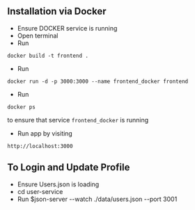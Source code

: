 ## Installation via Docker
- Ensure DOCKER service is running
- Open terminal
- Run 
```
docker build -t frontend .
```
- Run 
``` 
docker run -d -p 3000:3000 --name frontend_docker frontend
```
- Run 
```
docker ps
``` 
to ensure that service ```frontend_docker``` is running
- Run app by visiting 
```
http://localhost:3000
```

## To Login and Update Profile
- Ensure Users.json is loading
- cd user-service
- Run $json-server --watch ./data/users.json --port 3001
